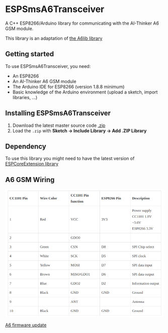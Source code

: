 # ESPSmsA6Transceiver

A C++ ESP8266/Arduino library for communicating with the AI-Thinker A6 GSM module.

This library is an adaptation of
[the A6lib library](https://github.com/skorokithakis/A6lib)

## Getting started

To use ESPSmsA6Transceiver, you need:

* An ESP8266
* An AI-Thinker A6 GSM module
* The Arduino IDE for ESP8266 (version 1.8.8 minimum)
* Basic knowledge of the Arduino environment (upload a sketch, import libraries, ...)

## Installing ESPSmsA6Transceiver

1. Download the latest master source code [.zip](https://github.com/gerald-guiony/ESPSmsA6Transceiver/archive/master.zip)
2. Load the `.zip` with **Sketch → Include Library → Add .ZIP Library**

## Dependency

To use this library you might need to have the latest version of [ESPCoreExtension library](https://github.com/gerald-guiony/ESPCoreExtension)

## A6 GSM Wiring

![A6 GSM Wiring](https://github.com/gerald-guiony/ESPRadioCC1101Transceiver/blob/master/docs/CC1101%20ESP8266.png)


[A6 firmware update](https://www.iot-experiments.com/ai-thinker-a6-module-firmware-update/)
